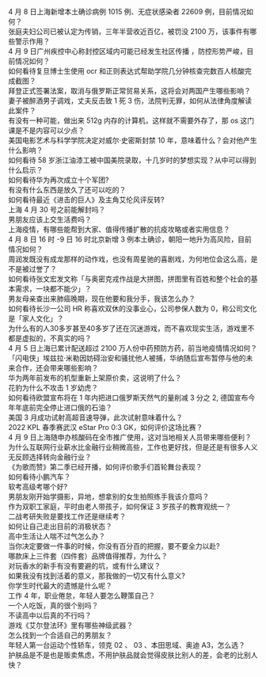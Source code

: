 4 月 8 日上海新增本土确诊病例 1015 例、无症状感染者 22609 例，目前情况如何？  
张庭夫妇公司已被认定为传销，三年半营收近百亿，被罚没 2100 万，该事件有哪些警示作用？  
4 月 9 日广州疾控中心称封控区域内可能已经发生社区传播 ，防控形势严峻，目前情况如何？  
如何看待复旦博士生使用 ocr 和正则表达式帮助学院几分钟核查完数百人核酸完成截图？  
拜登正式签署法案，取消与俄罗斯正常贸易关系，这将会对两国产生哪些影响？  
妻子被醉酒男子调戏，丈夫反击致 1 死 3 伤，法院判无罪，如何从法律角度解读此案件？  
有没有一种可能，做出来 512g 内存的计算机，这样就不需要外存了，那 os 这门课是不是内容可以少点？  
美国电影艺术与科学学院决定对威尔·史密斯封禁 10 年，意味着什么？会对他产生什么影响？  
如何看待 58 岁浙江油漆工被中国美院录取，十几岁时的梦想实现？从中可以得到什么启示？  
如何看待华为再次成立十个军团?  
有没有什么东西是放久了还可以吃的？  
如何看待最近《进击的巨人》及主角艾伦风评反转?  
上海 4 月 30 号之前能解封吗？  
男朋友应该上交生活费吗？  
上海疫情，有哪些能帮到大家、值得传播扩散的抗疫攻略或者实用信息？  
4 月 8 日 16 时 -9 日 16 时北京新增 3 例本土确诊，朝阳一地升为高风险，目前情况如何？  
周润发既没有成龙那样的动作戏，也没有周星驰的喜剧戏，为何地位会这么高，是不是被过誉了？  
如何看待张文宏发文称「与奥密克戎作战是大拼图，拼图里有百姓和整个社会的基本需求，一块都不能少」？  
男友母亲查出来肺癌晚期，现在他要和我分手，我该怎么办？  
如何看待长沙一公司 HR 称喜欢双休的没事业心，公司参保人数为 0，称公司文化是「家人文化」？  
为什么有的人30多岁甚至40多岁了还在沉迷游戏，而不喜欢现实生活，游戏里不都是虚拟的，不真实的吗？  
4 月 5 日上海已累计配送超过 2100 万人份中药预防方药，前当地疫情情况如何？  
「闪电侠」埃兹拉·米勒因妨碍治安和骚扰他人被捕，华纳随后宣布暂停与他的未来合作，还会带来哪些影响？  
华为两年前发布的机型重新上架原价卖，这说明了什么？  
花豹为什么不攻击 1 岁幼虎？  
如何看待欧盟宣布将在 1 年内把进口俄罗斯天然气的量削减 3 分之 2, 德国宣布今年年底前完全停止进口俄的石油？  
美国 3 月成功试射高超音速导弹，此次试射意味着什么？  
2022 KPL 春季赛武汉 eStar Pro 0:3  GK，如何评价这场比赛？  
4 月 9 日上海随申办核酸码在全市推广使用，这对当地相关人员带来哪些便利？  
为什么互联网行业薪水比金融行业稍微高些，工作也更好找，但是还是有很多人义无反顾选择转向金融行业？  
《为歌而赞》第二季已经开播，如何评价歌手们首轮舞台表现？  
如何看待小鹏汽车？  
软考高级考哪个好?  
男朋友刚开始学摄影，异地，想拿别的女生拍照练手我该介意吗？  
作为双职工家庭，平时由老人带孩子，如何保证 3 岁孩子的教育观统一？  
二战考研失败是要找工作还是继续考？  
如何让自己走出目前的消极状态？  
高中生活让人喘不过气怎么办？  
当你决定要做一件事的时候，你没有百分百的把握，要不要全力以赴?  
哪款床上三件套（四件套）品牌值得推荐，为什么？  
对玩香水的新手有没有要避的坑，或有什么建议？  
如果我没有找到活着的意义，那我做的一切又有什么意义?  
你学生时代最大的遗憾是什么呢？  
工作 4 年，职业倦怠，年轻人要怎么鞭策自己？  
一个人吃饭，真的很个别吗？  
不读高中以后真的不行吗？  
游戏《艾尔登法环》里有哪些神级武器？  
怎么找到一个合适自己的男朋友？  
年轻人第一台运动个性轿车，领克 02 、 03 、本田思域、奥迪 A3，怎么选？  
护肤品是不是也是贩卖焦虑，不用护肤品就会觉得皮肤比别人的差，会老的比别人快？  
